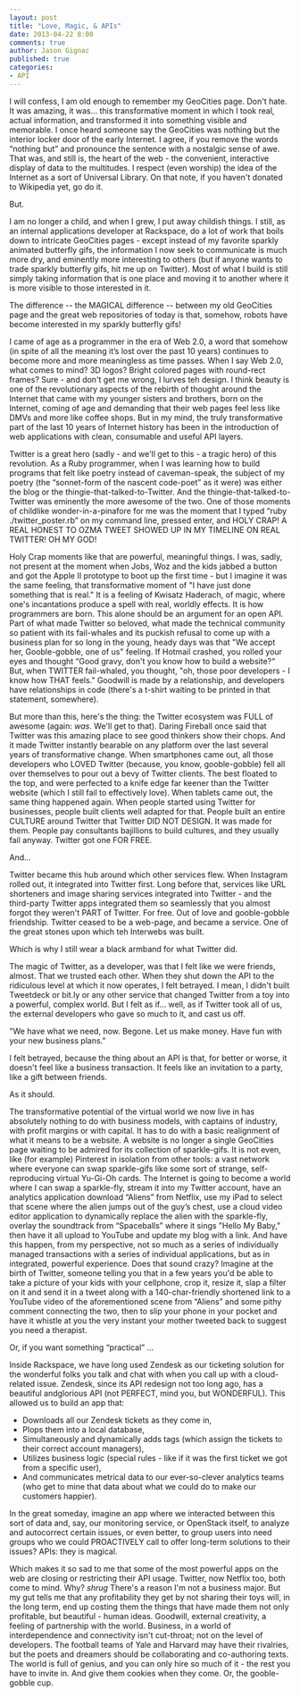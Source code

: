 ```yaml
---
layout: post
title: "Love, Magic, & APIs"
date: 2013-04-22 8:00
comments: true
author: Jason Gignac
published: true
categories: 
- API
---
```

I will confess, I am old enough to remember my GeoCities page. Don't hate. It was amazing, it was... this transformative moment in which I took real, actual information, and transformed it into something visible and memorable. I once heard someone say the GeoCities was nothing but the interior locker door of the early Internet. I agree, if you remove the words “nothing but” and pronounce the sentence with a nostalgic sense of awe. That was, and still is, the heart of the web - the convenient, interactive display of data to the multitudes. I respect (even worship) the idea of the Internet as a sort of Universal Library. On that note, if you haven't donated to Wikipedia yet, go do it.  
 
But. 
 
I am no longer a child, and when I grew, I put away childish things. I still, as an internal applications developer at Rackspace, do a lot of work that boils down to intricate GeoCities pages - except instead of my favorite sparkly animated butterfly gifs, the information I now seek to communicate is much more dry, and eminently more interesting to others (but if anyone wants to trade sparkly butterfly gifs, hit me up on Twitter). Most of what I build is still simply taking information that is one place and moving it to another where it is more visible to those interested in it.<!--More-->  
 
The difference -- the MAGICAL difference -- between my old GeoCities page and the great web repositories of today is that, somehow, robots have become interested in my sparkly butterfly gifs! 
 
I came of age as a programmer in the era of Web 2.0, a word that somehow (in spite of all the meaning it’s lost over the past 10 years) continues to become more and more meaningless as time passes. When I say Web 2.0, what comes to mind? 3D logos? Bright colored pages with round-rect frames? Sure - and don't get me wrong, I lurves teh design. I think beauty is one of the revolutionary aspects of the rebirth of thought around the Internet that came with my younger sisters and brothers, born on the Internet, coming of age and demanding that their web pages feel less like DMVs and more like coffee shops. But in my mind, the truly transformative part of the last 10 years of Internet history has been in the introduction of web applications with  clean, consumable and useful API layers.  
 
Twitter is a great hero (sadly - and we'll get to this - a tragic hero) of this revolution. As a Ruby programmer, when I was learning how to build programs that felt like poetry instead of caveman-speak, the subject of my poetry (the “sonnet-form of the nascent code-poet” as it were) was either the blog or the thingie-that-talked-to-Twitter. And the thingie-that-talked-to-Twitter was eminently the more awesome of the two. One of those moments of childlike wonder-in-a-pinafore for me was the moment that I typed “ruby ./twitter_poster.rb” on my command line, pressed enter, and HOLY CRAP! A REAL HONEST TO OZMA TWEET SHOWED UP IN MY TIMELINE ON REAL TWITTER! OH MY GOD! 
 
Holy Crap moments like that are powerful, meaningful things. I was, sadly, not present at the moment when Jobs, Woz and the kids jabbed a button and got the Apple II prototype to boot up the first time - but I imagine it was the same feeling, that transformative moment of "I have just done something that is real." It is a feeling of Kwisatz Haderach, of magic, where one's incantations produce a spell with real, worldly effects. It is how programmers are born. This alone should be an argument for an open API. Part of what made Twitter so beloved, what made the technical community so patient with its fail-whales and its puckish refusal to come up with a business plan for so long in the young, heady days was that "We accept her, Gooble-gobble, one of us" feeling. If Hotmail crashed, you rolled your eyes and thought “Good gravy, don't you know how to build a website?“ But, when TWITTER fail-whaled, you thought, "oh, those poor developers - I know how THAT feels." Goodwill is made by a relationship, and developers have relationships in code (there's a t-shirt waiting to be printed in that statement, somewhere). 
 
But more than this, here's the thing: the Twitter ecosystem was FULL of awesome (again: *was*. We'll get to that). Daring Fireball once said that Twitter was this amazing place to see good thinkers show their chops. And it made Twitter instantly bearable on any platform over the last several years of transformative change. When smartphones came out, all those developers who LOVED Twitter (because, you know, gooble-gobble) fell all over themselves to pour out a bevy of Twitter clients. The best floated to the top, and were perfected to a knife edge far keener than the Twitter website (which I still fail to effectively love). When tablets came out, the same thing happened again. When people started using Twitter for businesses, people built clients well adapted for that. People built an entire CULTURE around Twitter that Twitter DID NOT DESIGN. It was made for them. People pay consultants bajillions to build cultures, and they usually fail anyway. Twitter got one FOR FREE. 
 
And... 
 
Twitter became this hub around which other services flew. When Instagram rolled out, it integrated into Twitter first. Long before that, services like URL shorteners and image sharing services integrated into Twitter - and the third-party Twitter apps integrated them so seamlessly that you almost forgot they weren't PART of Twitter. For free. Out of love and gooble-gobble friendship. Twitter ceased to be a web-page, and became a service. One of the great stones upon which teh Interwebs was built. 
 
Which is why I still wear a black armband for what Twitter did. 
 
The magic of Twitter, as a developer, was that I felt like we were friends, almost. That we trusted each other. When they shut down the API to the ridiculous level at which it now operates, I felt betrayed. I mean, I didn't built Tweetdeck or bit.ly or any other service that changed Twitter from a toy into a powerful, complex world. But I felt as if... well, as if Twitter took all of us, the external developers who gave so much to it, and cast us off.  
 
"We have what we need, now. Begone. Let us make money. Have fun with your new business plans." 
 
I felt betrayed, because the thing about an API is that, for better or worse, it doesn't feel like a business transaction. It feels like an invitation to a party, like a gift between friends. 
 
As it should. 
 
The transformative potential of the virtual world we now live in has absolutely nothing to do with business models, with captains of industry, with profit margins or with capital. It has to do with a basic realignment of what it means to be a website. A website is no longer a single GeoCities page waiting to be admired for its collection of sparkle-gifs. It is not even, like (for example) Pinterest in isolation from other tools: a vast network where everyone can swap sparkle-gifs like some sort of strange, self-reproducing virtual Yu-Gi-Oh cards. The Internet is going to become a world where I can swap a sparkle-fly, stream it into my Twitter account, have an analytics application download “Aliens” from Netflix, use my iPad to select that scene where the alien jumps out of the guy’s chest,  use a cloud video editor application to dynamically replace the alien with the sparkle-fly,  overlay the soundtrack from “Spaceballs” where it sings "Hello My Baby," then have it all upload to YouTube and update my blog with a link. And have this happen, from my perspective, not so much as a series of individually managed transactions with a series of individual applications, but as in integrated, powerful experience. Does that sound crazy? Imagine at the birth of Twitter, someone telling you that in a few years you'd be able to take a picture of your kids with your cellphone, crop it, resize it, slap a filter on it and send it in a tweet along with a 140-char-friendly shortened link to a YouTube video of the aforementioned scene from “Aliens” and some pithy comment connecting the two, then to slip your phone in your pocket and have it whistle at you the very instant your mother tweeted back to suggest you need a therapist. 
 
Or, if you want something “practical” ... 
 
Inside Rackspace, we have long used Zendesk as our ticketing solution for the wonderful folks you talk and chat with when you call up with a cloud-related issue. Zendesk, since its API redesign not too long ago, has a beautiful andglorious API (not PERFECT, mind you, but WONDERFUL). This allowed us to build an app that: 

* Downloads all our Zendesk tickets as they come in,
* Plops them into a local database, 
* Simultaneously and dynamically adds tags (which assign the tickets to their correct account managers), 
* Utilizes business logic (special rules - like if it was the first ticket we got from a specific user), 
* And communicates metrical data to our ever-so-clever analytics teams (who get to mine that data about what we could do to make our customers happier). 
 
In the great someday, imagine an app where we interacted between this sort of data and, say, our monitoring service, or OpenStack itself, to analyze and autocorrect certain issues, or even better, to group users into need groups who we could PROACTIVELY call to offer long-term solutions to their issues? APIs: they is magical. 

Which makes it so sad to me that some of the most powerful apps on the web are closing or restricting their API usage. Twitter, now Netflix too, both come to mind. Why? *shrug* There's a reason I'm not a business major. But my gut tells me that any profitability they get by not sharing their toys will, in the long term, end up costing them the things that have made them not only profitable, but beautiful - human ideas.  Goodwill, external creativity, a feeling of partnership with the world. Business, in a world of interdependence and connectivity isn't cut-throat; not on the level of developers. The football teams of Yale and Harvard may have their rivalries, but the poets and dreamers should be collaborating and co-authoring texts. The world is full of genius, and you can only hire so much of it - the rest you have to invite in. And give them cookies when they come. Or, the gooble-gobble cup. 
